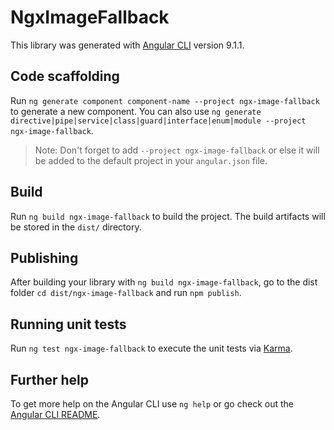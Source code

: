 # NgxImageFallback

This library was generated with [Angular CLI](https://github.com/angular/angular-cli) version 9.1.1.

## Code scaffolding

Run `ng generate component component-name --project ngx-image-fallback` to generate a new component. You can also use `ng generate directive|pipe|service|class|guard|interface|enum|module --project ngx-image-fallback`.
> Note: Don't forget to add `--project ngx-image-fallback` or else it will be added to the default project in your `angular.json` file. 

## Build

Run `ng build ngx-image-fallback` to build the project. The build artifacts will be stored in the `dist/` directory.

## Publishing

After building your library with `ng build ngx-image-fallback`, go to the dist folder `cd dist/ngx-image-fallback` and run `npm publish`.

## Running unit tests

Run `ng test ngx-image-fallback` to execute the unit tests via [Karma](https://karma-runner.github.io).

## Further help

To get more help on the Angular CLI use `ng help` or go check out the [Angular CLI README](https://github.com/angular/angular-cli/blob/master/README.md).
